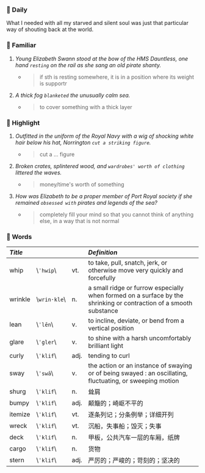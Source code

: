 ### :cherries: Daily
What I needed with all my starved and silent soul was just that particular way of shouting back at the world.
### :watermelon: Familiar
1. *Young Elizabeth Swann stood at the bow of the HMS Dauntless, one hand `resting` on the rail as she sang an old pirate shanty.*
   * > if sth is resting somewhere, it is in a position where its weight is supportr
2. *A thick fog `blanketed` the unusually calm sea.*
   * > to cover something with a thick layer
### :tangerine: Highlight
1. *Outfitted in the uniform of the Royal Navy with a wig of shocking white hair below his hat, Norrington `cut a striking figure`.*
   * > cut a ... figure
2. *Broken crates, splintered wood, and `wardrobes' worth of clothing` littered the waves.*
   * > money/time's worth of something
3. *How was Elizabeth to be a proper member of Port Royal society if she remained `obsessed with` pirates and legends of the sea?*
   * > completely fill your mind so that you cannot think of anything else, in a way that is not normal
### :grapes: Words
|*Title*|||*Definition*|
|:-----|:-----|:-----|:-----|
|whip| \\`ˈhwip`\\ |vt.|to take, pull, snatch, jerk, or otherwise move very quickly and forcefully|
|wrinkle| \\`wrin·kle`\\ |n.|a small ridge or furrow especially when formed on a surface by the shrinking or contraction of a smooth substance|
|lean| \\`ˈlēn`\\ |v.|to incline, deviate, or bend from a vertical position|
|glare| \\`ˈgler`\\ |v.|to shine with a harsh uncomfortably brilliant light|
|curly| \\`ˈklif`\\ |adj.|tending to curl|
|sway| \\`ˈswā`\\ |v.|the action or an instance of swaying or of being swayed : an oscillating, fluctuating, or sweeping motion|
|shurg| \\`ˈklif`\\ |n.|耸肩|
|bumpy| \\`ˈklif`\\ |adj.|颠簸的；崎岖不平的|
|itemize| \\`ˈklif`\\ |vt.|逐条列记；分条例举；详细开列|
|wreck| \\`ˈklif`\\ |vt.|沉船，失事船；毁灭；失事|
|deck| \\`ˈklif`\\ |n.|甲板，公共汽车一层的车厢，纸牌|
|cargo| \\`ˈklif`\\ |n.|货物|
|stern| \\`ˈklif`\\ |adj.|严厉的；严峻的；苛刻的；坚决的|
